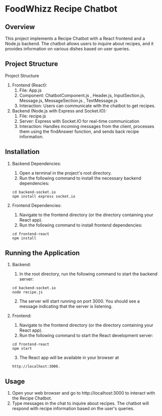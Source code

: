 # FoodWhizz Recipe Chatbot


## Overview
This project implements a Recipe Chatbot with a React frontend and a Node.js backend. 
The chatbot allows users to inquire about recipes, and it provides information on various dishes based on user queries.

## Project Structure
Project Structure

1. Frontend (React):
   1. File: App.js
   2. Component: ChatbotComponent.js , Header.js, InputSection.js, Message.js, MessageSection.js , TextMessage.js
   3. Interaction: Users can communicate with the chatbot to get recipes.
2. Backend (Node.js with Express and Socket.IO):
   1. File: recipe.js
   2. Server: Express with Socket.IO for real-time communication
   3. Interaction: Handles incoming messages from the client, processes them using the findAnswer function, and sends back recipe information.

## Installation

1. Backend Dependencies:
   1. Open a terminal in the project's root directory.
   2. Run the following command to install the necessary backend dependencies:
   ``` 
   cd backend-socket.io
   npm install express socket.io
   ```

2. Frontend Dependencies:
   1. Navigate to the frontend directory (or the directory containing your React app).
   2. Run the following command to install frontend dependencies:
   ```
   cd frontend-react
   npm install
   ```

## Running the Application

1. Backend:
   1. In the root directory, run the following command to start the backend server:
   ```
   cd backend-socket.io
   node recipe.js
   ```
   2. The server will start running on port 3000. You should see a message indicating that the server is listening.

2. Frontend:
   1. Navigate to the frontend directory (or the directory containing your React app).
   2. Run the following command to start the React development server:
   ```
   cd frontend-react
   npm start
   ```
   3. The React app will be available in your browser at 
   ```
   http://localhost:3000.
   ```
## Usage

1. Open your web browser and go to http://localhost:3000 to interact with the Recipe Chatbot.
2. Type messages in the chat to inquire about recipes. The chatbot will respond with recipe information based on the user's queries.

